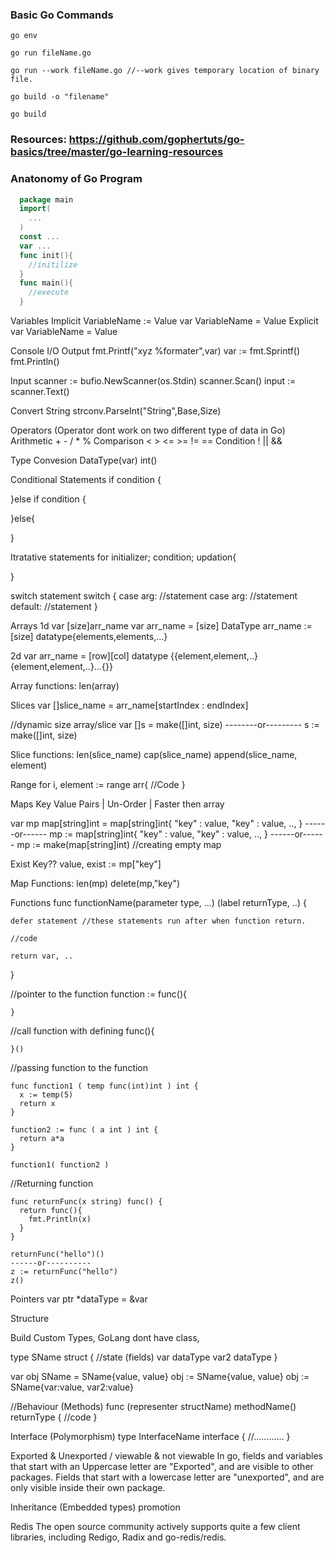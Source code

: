 ### Basic Go Commands

`go env`
  
`go run fileName.go`
  
`go run --work fileName.go //--work gives temporary location of binary file.`
  
`go build -o "filename"`

`go build`
  
### Resources: https://github.com/gophertuts/go-basics/tree/master/go-learning-resources
  
### Anatonomy of Go Program
```go
  package main
  import(
    ...
  )
  const ...
  var ...
  func init(){
    //initilize
  }
  func main(){
    //execute
  }
```

Variables
  Implicit
    VariableName := Value
    var VariableName = Value
  Explicit
    var VariableName <dataType> = Value
    
Console I/O
  Output
    fmt.Printf("xyz %formater",var) 
    var := fmt.Sprintf()
    fmt.Println()
  
  Input
    scanner := bufio.NewScanner(os.Stdin)
    scanner.Scan()
    input := scanner.Text()
    
Convert String 
  strconv.ParseInt("String",Base,Size)
  
Operators
  (Operator dont work on two different type of data in Go)
  Arithmetic + - / * % 
  Comparison < > <= >= != ==
  Condition ! || &&
    
Type Convesion
  DataType(var)
  int()

Conditional Statements
  if condition {
  
  }else if condition {
  
  }else{
  
  }
  
Itratative statements
  for initializer; condition; updation{
  
  }
  
switch statement
  switch <choice>{
    case arg:
      //statement
    case arg:
      //statement
    default:
      //statement
  }
  
Arrays
  1d
    var [size]arr_name
    var arr_name = [size] DataType
    arr_name := [size] datatype{elements,elements,...}
    
  2d
    var arr_name = [row][col] datatype {{element,element,..}{element,element,..}...{}}

  Array functions:
    len(array)

Slices
  var []slice_name = arr_name[startIndex : endIndex]
  
  //dynamic size array/slice
  var []s = make([]int, size)
  --------or---------
  s := make([]int, size)
  
  Slice functions:
    len(slice_name)
    cap(slice_name)
    append(slice_name, element)

Range
  for i, element := range arr{
     //Code
  }

Maps
  Key Value Pairs | Un-Order | Faster then array
  
  var mp map[string]int = map[string]int{
    "key" : value,
    "key" : value,
    ..,
  }
    ------or------
  mp := map[string]int{
    "key" : value,
    "key" : value,
    ..,
  }
    ------or------
  mp := make(map[string]int)  //creating empty map
  
  Exist Key??
    value, exist := mp["key"]
  
  Map Functions:
    len(mp)
    delete(mp,"key")
    
Functions
  func functionName(parameter type, ...) (label returnType, ..) {
  
    defer statement //these statements run after when function return.
    
    //code
    
    return var, ..
  }
  
  //pointer to the function
    function := func(){
    
    }
    
  //call function with defining
    func(){
    
    }()
    
  //passing function to the function
  
    func function1 ( temp func(int)int ) int {
      x := temp(5)
      return x
    }
    
    function2 := func ( a int ) int {
      return a*a
    }
    
    function1( function2 )

  //Returning function
    
    func returnFunc(x string) func() {
      return func(){
        fmt.Println(x)
      }
    }
    
    returnFunc("hello")()
    ------or----------
    z := returnFunc("hello")
    z()
    
Pointers
  var ptr *dataType = &var
  
Structure 

  Build Custom Types, GoLang dont have class, 
  
  type SName struct {
    //state (fields)
    var dataType
    var2 dataType
  }
  
  var obj SName = SName{value, value}
  obj := SName{value, value}
  obj := SName{var:value, var2:value}

  //Behaviour (Methods)
    func (representer structName) methodName() returnType {
      //code
    }
    
Interface (Polymorphism)
  type InterfaceName interface {
    //............
  }
  
Exported & Unexported / viewable & not viewable
  In go, fields and variables that start with an Uppercase letter are "Exported", and are visible to other packages. 
  Fields that start with a lowercase letter are "unexported", and are only visible inside their own package.


Inheritance (Embedded types)
promotion

Redis
  The open source community actively supports quite a few client libraries, including Redigo, Radix and go-redis/redis.
  
